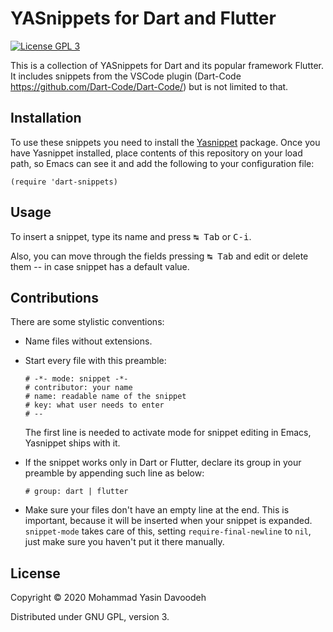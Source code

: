 # YASnippets for Dart and Flutter

[![License GPL 3](https://img.shields.io/badge/license-GPL_3-green.svg)](http://www.gnu.org/licenses/gpl-3.0.txt)

This is a collection of YASnippets for Dart and its popular framework
Flutter. It includes snippets from the VSCode plugin (Dart-Code
<https://github.com/Dart-Code/Dart-Code/>) but is not limited to that.

## Installation

To use these snippets you need to install
the [Yasnippet](https://github.com/capitaomorte/yasnippet) package. Once you
have Yasnippet installed, place contents of this repository on your load
path, so Emacs can see it and add the following to your configuration file:

```emacs-lisp
(require 'dart-snippets)
```

## Usage

To insert a snippet, type its name and press <kbd>↹ Tab</kbd> or
<kbd>C-i</kbd>.

Also, you can move through the fields pressing <kbd>↹ Tab</kbd> and edit or
delete them -- in case snippet has a default value.

## Contributions

There are some stylistic conventions:

* Name files without extensions.

* Start every file with this preamble:

  ```
  # -*- mode: snippet -*-
  # contributor: your name
  # name: readable name of the snippet
  # key: what user needs to enter
  # --
  ```

  The first line is needed to activate mode for snippet editing in Emacs,
  Yasnippet ships with it.

* If the snippet works only in Dart or Flutter, declare its group in
  your preamble by appending such line as below:

  ```
  # group: dart | flutter
  ```

* Make sure your files don't have an empty line at the end. This is
  important, because it will be inserted when your snippet is expanded.
  `snippet-mode` takes care of this, setting `require-final-newline` to
  `nil`, just make sure you haven't put it there manually.

## License

Copyright © 2020 Mohammad Yasin Davoodeh

Distributed under GNU GPL, version 3.
